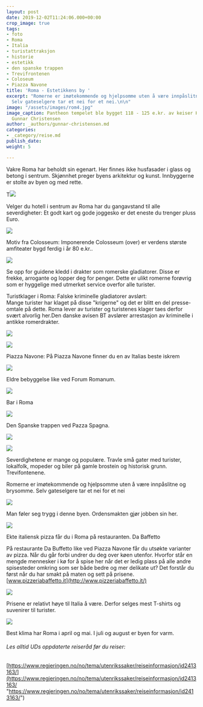 ```yaml
---
layout: post
date: 2019-12-02T11:24:06.000+00:00
crop_image: true
tags:
- foto
- Roma
- Italia
- turistattraksjon
- historie
- estetikk
- den spanske trappen
- Trevifrontenen
- Coloseum
- Piazza Navone
title: 'Roma - Estetikkens by '
excerpt: "Romerne er imøtekommende og hjelpsomme uten å være innpåslitne og brysomme.
  Selv gateselgere tar et nei for et nei.\n\n"
image: "/assets/images/rom4.jpg"
image_caption: Pantheon tempelet ble bygget 118 - 125 e.kr. av keiser Hadrian. Foto
  Gunnar Christensen
author: _authors/gunnar-christensen.md
categories:
- _category/reise.md
publish_date: 
weight: 5

---
```

Vakre Roma har beholdt sin egenart. Her finnes ikke husfasader i glass og betong i sentrum. Skjønnhet preger byens arkitektur og kunst. Innbyggerne er stolte av byen og med rette.

T![](/assets/images/rom1.jpg)

Velger du hotell i sentrum av Roma har du gangavstand til alle severdigheter: Et godt kart og gode joggesko er det eneste du trenger pluss Euro.

![](/assets/images/roma9.jpg)

Motiv fra Colosseum: Imponerende Colosseum (over) er verdens største amfiteater bygd ferdig i år 80 e.kr..

![](/assets/images/romaguider.jpg)

Se opp for guidene kledd i drakter som romerske gladiatorer. Disse er frekke, arrogante og lopper deg for penger. Dette er ulikt romerne forøvrig som er hyggelige med utmerket service overfor alle turister.

Turistklager i Roma: Falske kriminelle gladiatorer avslørt:  
Mange turister har klaget på disse "krigerne" og det er blitt en del presse-omtale på dette. Roma lever av turister og turistenes klager taes derfor svært alvorlig her.Den danske avisen BT avslører arrestasjon av kriminelle i antikke romerdrakter.

![](/assets/images/rom2.jpg)

![](/assets/images/roma2.jpg)

Piazza Navone: På Piazza Navone finner du en av Italias beste iskrem

![](/assets/images/rom5.jpg)

Eldre bebyggelse like ved Forum Romanum.

![](/assets/images/roma6.jpg)

Bar i Roma

![](/assets/images/rom7.jpg)

Den Spanske trappen ved Pazza Spagna.

![](/assets/images/rom3.jpg)

![](/assets/images/roma3.jpg)

Severdighetene er mange og populære. Travle små gater med turister, lokalfolk, mopeder og biler på gamle brostein og historisk grunn. Trevifontenene.

Romerne er imøtekommende og hjelpsomme uten å være innpåslitne og brysomme. Selv gateselgere tar et nei for et nei

![](/assets/images/roma1.jpg)

Man føler seg trygg i denne byen. Ordensmakten gjør jobben sin her.

![](/assets/images/dabaffetto.jpg)

Ekte italiensk pizza får du i Roma på restauranten. Da Baffetto

På restaurante Da Buffetto like ved Piazza Navone får du utsøkte varianter av pizza. Når du går forbi undrer du deg over køen utenfor. Hvorfor står en mengde mennesker i kø for å spise her når det er ledig plass på alle andre spisesteder omkring som ser både bedre og mer delikate ut? Det forstår du først når du har smakt på maten og sett på prisene. [www.pizzeriabaffetto.it](http://www.pizzeriabaffetto.it/)

![](/assets/images/roma4.jpg)

Prisene er relativt høye til Italia å være. Derfor selges mest T-shirts og suvenirer til turister.

![](/assets/images/taleangst.jpg)

Best klima har Roma i april og mai. I juli og august er byen for varm.

###### Les alltid UDs oppdaterte reiseråd før du reiser:

[https://www.regjeringen.no/no/tema/utenrikssaker/reiseinformasjon/id2413163/](https://www.regjeringen.no/no/tema/utenrikssaker/reiseinformasjon/id2413163/ "https://www.regjeringen.no/no/tema/utenrikssaker/reiseinformasjon/id2413163/")